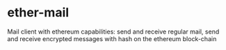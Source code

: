 # ether-mail
Mail client with ethereum capabilities: send and receive regular mail, send and receive encrypted messages with hash on the ethereum block-chain
